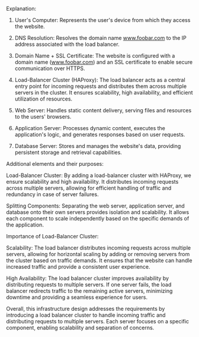 Explanation:

1. User's Computer: Represents the user's device from which they access the website.

2. DNS Resolution: Resolves the domain name www.foobar.com to the IP address
associated with the load balancer.

3. Domain Name + SSL Certificate: The website is configured with a domain name
(www.foobar.com) and an SSL certificate to enable secure communication over HTTPS.

4. Load-Balancer Cluster (HAProxy): The load balancer acts as a central entry
point for incoming requests and distributes them across multiple servers in
the cluster. It ensures scalability, high availability, and efficient
utilization of resources.

5. Web Server: Handles static content delivery, serving files and resources
to the users' browsers.

6. Application Server: Processes dynamic content, executes the application's logic,
and generates responses based on user requests.

7. Database Server: Stores and manages the website's data, providing persistent
storage and retrieval capabilities.

Additional elements and their purposes:

Load-Balancer Cluster: By adding a load-balancer cluster with HAProxy,
we ensure scalability and high availability. It distributes incoming requests
across multiple servers, allowing for efficient handling of traffic and
redundancy in case of server failures.

Splitting Components: Separating the web server, application server, and
database onto their own servers provides isolation and scalability.
It allows each component to scale independently based on the specific
demands of the application.

Importance of Load-Balancer Cluster:

Scalability: The load balancer distributes incoming requests across multiple servers,
allowing for horizontal scaling by adding or removing servers from the cluster based on
traffic demands. It ensures that the website can handle increased traffic and provide
a consistent user experience.

High Availability: The load balancer cluster improves availability by distributing requests
to multiple servers. If one server fails, the load balancer redirects traffic to the
remaining active servers, minimizing downtime and providing a seamless experience for users.

Overall, this infrastructure design addresses the requirements by introducing
a load balancer cluster to handle incoming traffic and distributing requests to multiple servers.
Each server focuses on a specific component, enabling scalability and separation of concerns.
